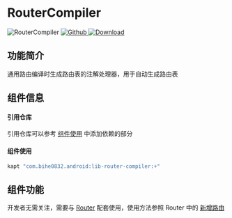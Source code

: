# RouterCompiler

![RouterCompiler](https://img.shields.io/badge/AndroidAppFactory-RouterCompiler-brightgreen)
[ ![Github](https://img.shields.io/badge/Github-RouterCompiler-brightgreen?style=social) ](https://github.com/bihe0832/AndroidAppFactory/tree/master/RouterCompiler)
[ ![Download](https://api.bintray.com/packages/bihe0832/android/lib-router-compiler/images/download.svg) ](https://bintray.com/bihe0832/android/lib-router-compiler/_latestVersion)


## 功能简介

通用路由编译时生成路由表的注解处理器，用于自动生成路由表

## 组件信息

#### 引用仓库

引用仓库可以参考 [组件使用](./../start.md) 中添加依赖的部分

#### 组件使用

```groovy
kapt "com.bihe0832.android:lib-router-compiler:+"
```

## 组件功能

开发者无需关注，需要与 [Router](./lib-router.md) 配套使用，使用方法参照 Router 中的 [新增路由](./lib-router.md#新增路由) 
